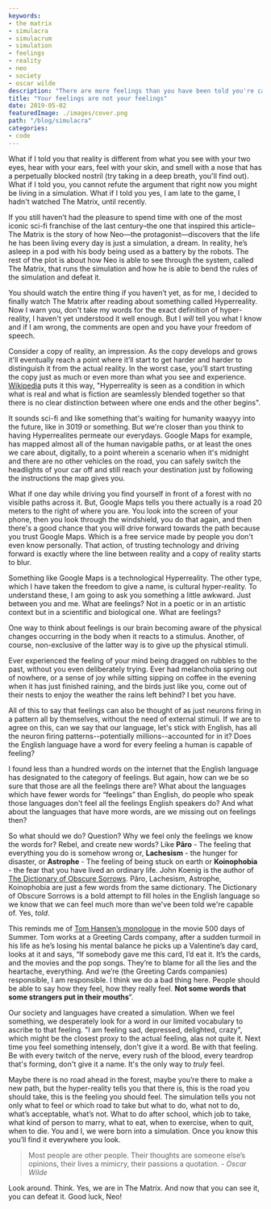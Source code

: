 ```yaml
---
keywords:
- the matrix
- simulacra
- simulacrum
- simulation
- feelings
- reality
- neo
- society
- oscar wilde
description: "There are more feelings than you have been told you're capable of feeling."
title: "Your feelings are not your feelings"
date: 2019-05-02
featuredImage: ./images/cover.png
path: "/blog/simulacra"
categories:
- code
---
```


What if I told you that reality is different from what you see with your two eyes, hear with your ears, feel with your skin, and smell with a nose that has a perpetually blocked nostril (try taking in a deep breath, you'll find out). What if I told you, you cannot refute the argument that right now you might be living in a simulation. What if I told you yes, I am late to the game, I hadn't watched The Matrix, until recently. 

If you still haven’t had the pleasure to spend time with one of the most iconic sci-fi franchise of the last century–the one that inspired this article–The Matrix is the story of how Neo—the protagonist—discovers that the life he has been living every day is just a simulation, a dream. In reality, he’s asleep in a pod with his body being used as a battery by the robots. The rest of the plot is about how Neo is able to see through the system, called The Matrix, that runs the simulation and how he is able to bend the rules of the simulation and defeat it.

You should watch the entire thing if you haven’t yet, as for me, I decided to finally watch The Matrix after reading about something called Hyperreality. Now I warn you, don't take my words for the exact definition of hyper-reality, I haven't yet understood it well enough. But I *will* tell you what I know and if I am wrong, the comments are open and you have your freedom of speech. 

Consider a copy of reality, an impression. As the copy develops and grows it'll eventually reach a point where it’ll start to get harder and harder to distinguish it from the actual reality. In the worst case, you’ll start trusting the copy just as much or even more than what you see and experience. [Wikipedia](https://en.wikipedia.org/wiki/Hyperreality) puts it this way, "Hyperreality is seen as a condition in which what is real and what is fiction are seamlessly blended together so that there is no clear distinction between where one ends and the other begins".

It sounds sci-fi and like something that's waiting for humanity waayyy into the future, like in 3019 or something. But we're closer than you think to having Hyperrealites permeate our everydays. Google Maps for example, has mapped almost all of the human navigable paths, or at least the ones we care about, digitally, to a point wherein a scenario when it's midnight and there are no other vehicles on the road, you can safely switch the headlights of your car off and still reach your destination just by following the instructions the map gives you.

What if one day while driving you find yourself in front of a forest with no visible paths across it. But, Google Maps tells you there actually is a road 20 meters to the right of where you are. You look into the screen of your phone, then you look through the windshield, you do that again, and then there's a good chance that you will drive forward towards the path because you trust Google Maps. Which is a free service made by people you don't even know personally. That action, of trusting technology and driving forward is exactly where the line between reality and a copy of reality starts to blur.

Something like Google Maps is a technological Hyperreality. The other type, which I have taken the freedom to give a name, is cultural hyper-reality. To understand these, I am going to ask you something a little awkward. Just between you and me. What are feelings? Not in a poetic or in an artistic context but in a scientific and biological one. What are feelings? 

One way to think about feelings is our brain becoming aware of the physical changes occurring in the body when it reacts to a stimulus. Another, of course, non-exclusive of the latter way is to give up the physical stimuli.

Ever experienced the feeling of your mind being dragged on rubbles to the past, without you even deliberately trying. Ever had melancholia spring out of nowhere, or a sense of joy while sitting sipping on coffee in the evening when it has just finished raining, and the birds just like you, come out of their nests to enjoy the weather the rains left behind? I bet you have.

All of this to say that feelings can also be thought of as just neurons firing in a pattern all by themselves, without the need of external stimuli. If we are to agree on this, can we say that our language, let's stick with English, has all the neuron firing patterns--potentially millions--accounted for in it? Does the English language have a word for every feeling a human is capable of feeling?

I found less than a hundred words on the internet that the English language has designated to the category of feelings. But again, how can we be so sure that those are all the feelings there are? What about the languages which have fewer words for “feelings” than English, do people who speak those languages don't feel all the feelings English speakers do? And what about the languages that have more words, are we missing out on feelings then? 

So what should we do? Question? Why we feel only the feelings we know the words for? Rebel, and create new words? Like **Pâro** - The feeling that everything you do is somehow wrong or, **Lachesism** - the hunger for disaster, or **Astrophe** - The feeling of being stuck on earth or **Koinophobia** - the fear that you have lived an ordinary life. John Koenig is the author of [The Dictionary of Obscure Sorrows](https://www.youtube.com/watch?v=hEDWHQr2Wjw). Pâro, Lachesism, Astrophe, Koinophobia are just a few words from the same dictionary. The Dictionary of Obscure Sorrows is a bold attempt to fill holes in the English language so we know that we can feel much more than we've been told we're capable of. Yes, *told*.

This reminds me of [Tom Hansen’s monologue](https://www.youtube.com/watch?v=PH1XR8gyYJE) in the movie 500 days of Summer. Tom works at a Greeting Cards company, after a sudden turmoil in his life as he’s losing his mental balance he picks up a Valentine’s day card, looks at it and says, “If somebody gave me this card, I’d eat it. It’s the cards, and the movies and the pop songs. They’re to blame for all the lies and the heartache, everything. And we’re (the Greeting Cards companies) responsible, I am responsible. I think we do a bad thing here. People should be able to say how they feel, how they really feel. **Not some words that some strangers put in their mouths**”.

Our society and languages have created a simulation. When we feel something, we desperately look for a word in our limited vocabulary to ascribe to that feeling. "I am feeling sad, depressed, delighted, crazy", which might be the closest proxy to the actual feeling, alas not quite it. Next time you feel something intensely, don't give it a word. Be with that feeling. Be with every twitch of the nerve, every rush of the blood, every teardrop that's forming, don't give it a name. It's the only way to *truly* feel.

Maybe there is no road ahead in the forest, maybe you’re there to make a  new path, but the hyper-reality tells you that there is, this is the road you should take, this is the feeling you should feel. The simulation tells you not only what to feel or which road to take but what to do, what not to do, what’s acceptable, what’s not. What to do after school, which job to take, what kind of person to marry, what to eat, when to exercise, when to quit, when to die. You and I, we were born into a simulation. Once you know this you’ll find it everywhere you look.

> Most people are other people. Their thoughts are someone else’s opinions, their lives a mimicry, their passions a quotation. - *Oscar Wilde*

Look around. Think. Yes, we are in The Matrix. And now that you can see it, you can defeat it. Good luck, Neo!